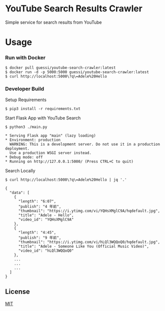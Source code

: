 # YouTube Search Results Crawler

Simple service for search results from YouTube

# Usage
 
### Run with Docker
 
```
$ docker pull guessi/youtube-search-crawler:latest
$ docker run -d -p 5000:5000 guessi/youtube-search-crawler:latest
$ curl http://localhost:5000\?q\=Adele%20Hello
```

### Developer Build
 
Setup Requirements

```
$ pip3 install -r requirements.txt
```

Start Flask App with YouTube Search

```
$ python3 ./main.py

* Serving Flask app "main" (lazy loading)
* Environment: production
  WARNING: This is a development server. Do not use it in a production deployment.
  Use a production WSGI server instead.
* Debug mode: off
* Running on http://127.0.0.1:5000/ (Press CTRL+C to quit)
```

Search Locally

```
$ curl http://localhost:5000\?q\=Adele%20Hello | jq '.'

{
  "data": [
    {
      "length": "6:07",
      "publish": "4 年前",
      "thumbnail": "https://i.ytimg.com/vi/YQHsXMglC9A/hqdefault.jpg",
      "title": "Adele - Hello",
      "video_id": "YQHsXMglC9A"
    },
    {
      "length": "4:45",
      "publish": "9 年前",
      "thumbnail": "https://i.ytimg.com/vi/hLQl3WQQoQ0/hqdefault.jpg",
      "title": "Adele - Someone Like You (Official Music Video)",
      "video_id": "hLQl3WQQoQ0"
    },
    ...
    ...
    ...
  ]
}
```

## License
 
[MIT](LICENSE)
